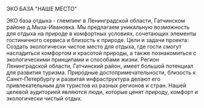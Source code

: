 ЭКО БАЗА "НАШЕ МЕСТО"

ЭКО база отдыха - глемпинг в Ленинградской области, Гатчинском районе д.Мыза-Ивановка. Мы предлагаем
уникальную возможность для отдыха на природе в комфортных условиях, сочетающих элементы гостиничного
сервиса и близость к природе.
Цели и задачи проекта: Создать экологически чистое место для отдыха, где гости смогут насладиться
комфортом и красотой природы, а также познакомиться с экологическими принципами и способами жизни.
Регион Ленинградской области, Гатчинский район, имеет большой потенциал для развития туризма. Природные
достопримечательности, близость к Санкт-Петербургу и развитая
инфраструктура делают его привлекательным для туристов из разных регионов и стран. Нашей целевой
аудиторией являются люди, которые ценят природу, комфорт и экологически чистый отдых.